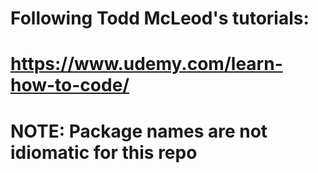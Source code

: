# Following Todd McLeod's tutorials:
# https://www.udemy.com/learn-how-to-code/

# NOTE: Package names are not idiomatic for this repo